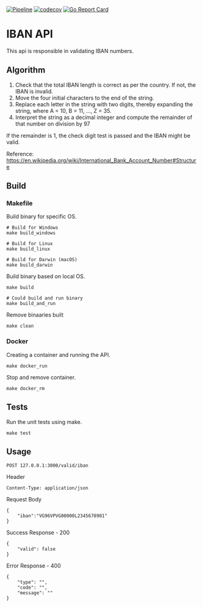 [![Pipeline](https://github.com/anjulapaulus/iban-api/actions/workflows/go.yml/badge.svg)](https://github.com/anjulapaulus/iban-api/actions/workflows/go.yml)
[![codecov](https://codecov.io/gh/anjulapaulus/iban-api/branch/main/graph/badge.svg?token=gpb1RqnMrx)](https://codecov.io/gh/anjulapaulus/iban-api)
[![Go Report Card](https://goreportcard.com/badge/github.com/anjulapaulus/iban-api)](https://goreportcard.com/report/github.com/anjulapaulus/iban-api)

# IBAN API

This api is responsible in validating IBAN numbers.

## <b>Algorithm </b>
1. Check that the total IBAN length is correct as per the country. If not, the IBAN is invalid.
2. Move the four initial characters to the end of the string.
3. Replace each letter in the string with two digits, thereby expanding the string, where A = 10, B = 11, ..., Z = 35.
4. Interpret the string as a decimal integer and compute the remainder of that number on division by 97

If the remainder is 1, the check digit test is passed and the IBAN might be valid. 

Reference:  https://en.wikipedia.org/wiki/International_Bank_Account_Number#Structure

## <b>Build</b>

### <b>Makefile</b>
Build binary for specific OS.
```
# Build for Windows
make build_windows

# Build for Linux
make build_linux

# Build for Darwin (macOS)
make build_darwin
```
Build binary based on local OS.

```
make build

# Could build and run binary
make build_and_run
```

Remove binaaries built
```
make clean
```
### <b>Docker</b>
Creating a container and running the API.
```
make docker_run
```
Stop and remove container.
```
make docker_rm
```

## <b>Tests</b>

Run the unit tests using make.

```
make test
```

## <b>Usage</b>

```
POST 127.0.0.1:3000/valid/iban
```
Header
```
Content-Type: application/json
```
Request Body

```
{
    "iban":"VG96VPVG00000L2345678901"
}
```

Success Response - 200
```
{
    "valid": false
}
```

Error Response - 400
```
{
    "type": "",
    "code": "",
    "message": ""
}
```